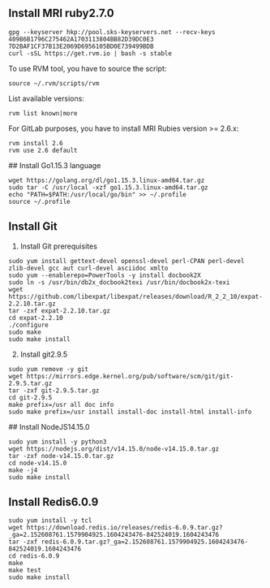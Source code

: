 ## Install MRI ruby2.7.0
```
gpg --keyserver hkp://pool.sks-keyservers.net --recv-keys 409B6B1796C275462A1703113804BB82D39DC0E3 7D2BAF1CF37B13E2069D6956105BD0E739499BDB
curl -sSL https://get.rvm.io | bash -s stable
```

To use RVM tool, you have to source the script:
```
source ~/.rvm/scripts/rvm
```

List available versions:
```
rvm list known|more
```

For GitLab purposes, you have to install MRI Rubies version >= 2.6.x:
```
rvm install 2.6
rvm use 2.6 default
```

## Install Go1.15.3 language
```
wget https://golang.org/dl/go1.15.3.linux-amd64.tar.gz
sudo tar -C /usr/local -xzf go1.15.3.linux-amd64.tar.gz
echo "PATH=$PATH:/usr/local/go/bin" >> ~/.profile
source ~/.profile
```

## Install Git
1. Install Git prerequisites
```
sudo yum install gettext-devel openssl-devel perl-CPAN perl-devel zlib-devel gcc aut curl-devel asciidoc xmlto
sudo yum --enablerepo=PowerTools -y install docbook2X
sudo ln -s /usr/bin/db2x_docbook2texi /usr/bin/docbook2x-texi
wget https://github.com/libexpat/libexpat/releases/download/R_2_2_10/expat-2.2.10.tar.gz
tar -zxf expat-2.2.10.tar.gz
cd expat-2.2.10
./configure
sudo make
sudo make install
```
2. Install git2.9.5
```
sudo yum remove -y git
wget https://mirrors.edge.kernel.org/pub/software/scm/git/git-2.9.5.tar.gz
tar -zxf git-2.9.5.tar.gz
cd git-2.9.5
make prefix=/usr all doc info
sudo make prefix=/usr install install-doc install-html install-info
```

## Install NodeJS14.15.0
```
sudo yum install -y python3
wget https://nodejs.org/dist/v14.15.0/node-v14.15.0.tar.gz
tar -zxf node-v14.15.0.tar.gz
cd node-v14.15.0
make -j4
sudo make install
```

## Install Redis6.0.9
```
sudo yum install -y tcl
wget https://download.redis.io/releases/redis-6.0.9.tar.gz?_ga=2.152608761.1579904925.1604243476-842524019.1604243476
tar -zxf redis-6.0.9.tar.gz?_ga=2.152608761.1579904925.1604243476-842524019.1604243476
cd redis-6.0.9
make
make test
sudo make install
```
